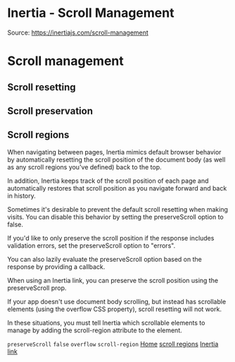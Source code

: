 # Inertia - Scroll Management

Source: https://inertiajs.com/scroll-management

# Scroll management

## Scroll resetting

## Scroll preservation

## Scroll regions

When navigating between pages, Inertia mimics default browser behavior by automatically resetting the scroll position of the document body (as well as any scroll regions you've defined) back to the top.

In addition, Inertia keeps track of the scroll position of each page and automatically restores that scroll position as you navigate forward and back in history.

Sometimes it's desirable to prevent the default scroll resetting when making visits. You can disable this behavior by setting the preserveScroll option to false.

If you'd like to only preserve the scroll position if the response includes validation errors, set the preserveScroll option to "errors".

You can also lazily evaluate the preserveScroll option based on the response by providing a callback.

When using an Inertia link, you can preserve the scroll position using the preserveScroll prop.

If your app doesn't use document body scrolling, but instead has scrollable elements (using the overflow CSS property), scroll resetting will not work.

In these situations, you must tell Inertia which scrollable elements to manage by adding the scroll-region attribute to the element.

`preserveScroll`
`false`
`overflow`
`scroll-region`
[Home](/)
[scroll regions](#scroll-regions)
[Inertia link](/links)